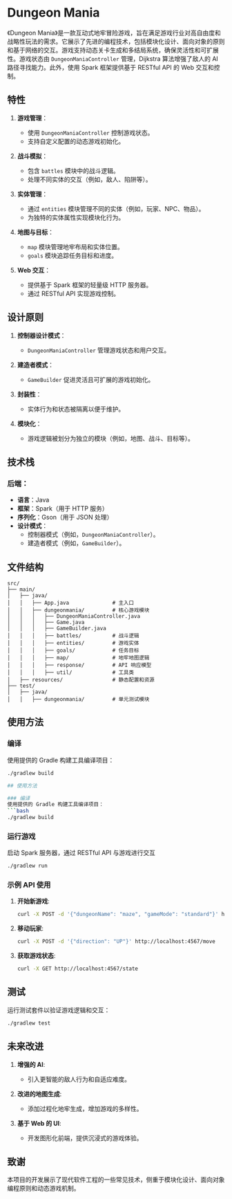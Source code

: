 # Dungeon Mania

《Dungeon Mania》是一款互动式地牢冒险游戏，旨在满足游戏行业对高自由度和战略性玩法的需求。它展示了先进的编程技术，包括模块化设计、面向对象的原则和基于网络的交互。游戏支持动态关卡生成和多结局系统，确保灵活性和可扩展性。游戏状态由 `DungeonManiaController` 管理，Dijkstra 算法增强了敌人的 AI 路径寻找能力。此外，使用 Spark 框架提供基于 RESTful API 的 Web 交互和控制。

## 特性

1. **游戏管理**：
   - 使用 `DungeonManiaController` 控制游戏状态。
   - 支持自定义配置的动态游戏初始化。

2. **战斗模拟**：
   - 包含 `battles` 模块中的战斗逻辑。
   - 处理不同实体的交互（例如，敌人、陷阱等）。

3. **实体管理**：
   - 通过 `entities` 模块管理不同的实体（例如，玩家、NPC、物品）。
   - 为独特的实体属性实现模块化行为。

4. **地图与目标**：
   - `map` 模块管理地牢布局和实体位置。
   - `goals` 模块追踪任务目标和进度。

5. **Web 交互**：
   - 提供基于 Spark 框架的轻量级 HTTP 服务器。
   - 通过 RESTful API 实现游戏控制。

## 设计原则

1. **控制器设计模式**：
   - `DungeonManiaController` 管理游戏状态和用户交互。

2. **建造者模式**：
   - `GameBuilder` 促进灵活且可扩展的游戏初始化。

3. **封装性**：
   - 实体行为和状态被隔离以便于维护。

4. **模块化**：
   - 游戏逻辑被划分为独立的模块（例如，地图、战斗、目标等）。

## 技术栈

### 后端：
- **语言**：Java
- **框架**：Spark（用于 HTTP 服务）
- **序列化**：Gson（用于 JSON 处理）
- **设计模式**：
  - 控制器模式（例如，`DungeonManiaController`）。
  - 建造者模式（例如，`GameBuilder`）。

## 文件结构

```
src/
├── main/
│   ├── java/
│   │   ├── App.java              # 主入口
│   │   ├── dungeonmania/         # 核心游戏模块
│   │   │   ├── DungeonManiaController.java
│   │   │   ├── Game.java
│   │   │   ├── GameBuilder.java
│   │   │   ├── battles/          # 战斗逻辑
│   │   │   ├── entities/         # 游戏实体
│   │   │   ├── goals/            # 任务目标
│   │   │   ├── map/              # 地牢地图逻辑
│   │   │   ├── response/         # API 响应模型
│   │   │   ├── util/             # 工具类
│   ├── resources/                # 静态配置和资源
├── test/
│   ├── java/
│   │   ├── dungeonmania/         # 单元测试模块
```
## 使用方法

### 编译
使用提供的 Gradle 构建工具编译项目：
```bash
./gradlew build

## 使用方法

### 编译
使用提供的 Gradle 构建工具编译项目：
```bash
./gradlew build
```

### 运行游戏
启动 Spark 服务器，通过 RESTful API 与游戏进行交互
```bash
./gradlew run
```

### 示例 API 使用
1. **开始新游戏**:
   ```bash
   curl -X POST -d '{"dungeonName": "maze", "gameMode": "standard"}' http://localhost:4567/start
   ```

2. **移动玩家**:
   ```bash
   curl -X POST -d '{"direction": "UP"}' http://localhost:4567/move
   ```

3. **获取游戏状态**:
   ```bash
   curl -X GET http://localhost:4567/state
   ```


## 测试
运行测试套件以验证游戏逻辑和交互：
```bash
./gradlew test
```

## 未来改进

1. **增强的 AI**:
   - 引入更智能的敌人行为和自适应难度。

2. **改进的地图生成**:
   - 添加过程化地牢生成，增加游戏的多样性。

3. **基于 Web 的 UI**:
   - 开发图形化前端，提供沉浸式的游戏体验。


## 致谢

本项目的开发展示了现代软件工程的一些常见技术，侧重于模块化设计、面向对象编程原则和动态游戏机制。
